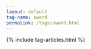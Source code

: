 ```yaml
---
layout: default
tag-name: sword
permalink: /tags/sword.html
---
```


{% include tag-articles.html %}
